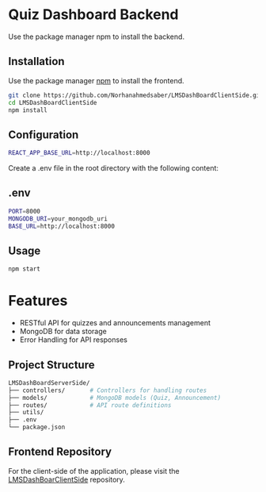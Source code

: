# Quiz Dashboard Backend

Use the package manager npm to install the backend.

## Installation

Use the package manager [npm](https://www.npmjs.com/) to install the frontend.

```bash
git clone https://github.com/Norhanahmedsaber/LMSDashBoardClientSide.git
cd LMSDashBoardClientSide
npm install
```

## Configuration

```bash
REACT_APP_BASE_URL=http://localhost:8000
```

Create a .env file in the root directory with the following content:

## .env

```bash
PORT=8000
MONGODB_URI=your_mongodb_uri
BASE_URL=http://localhost:8000
```

## Usage

```bash
npm start
```

# Features

- RESTful API for quizzes and announcements management
- MongoDB for data storage
- Error Handling for API responses

## Project Structure

```bash
LMSDashBoardServerSide/
├── controllers/       # Controllers for handling routes
├── models/            # MongoDB models (Quiz, Announcement)
├── routes/            # API route definitions
├── utils/
├── .env
└── package.json
```

## Frontend Repository

For the client-side of the application, please visit the [LMSDashBoarClientSide](https://github.com/Norhanahmedsaber/LMSDashBoardClientSide) repository.
